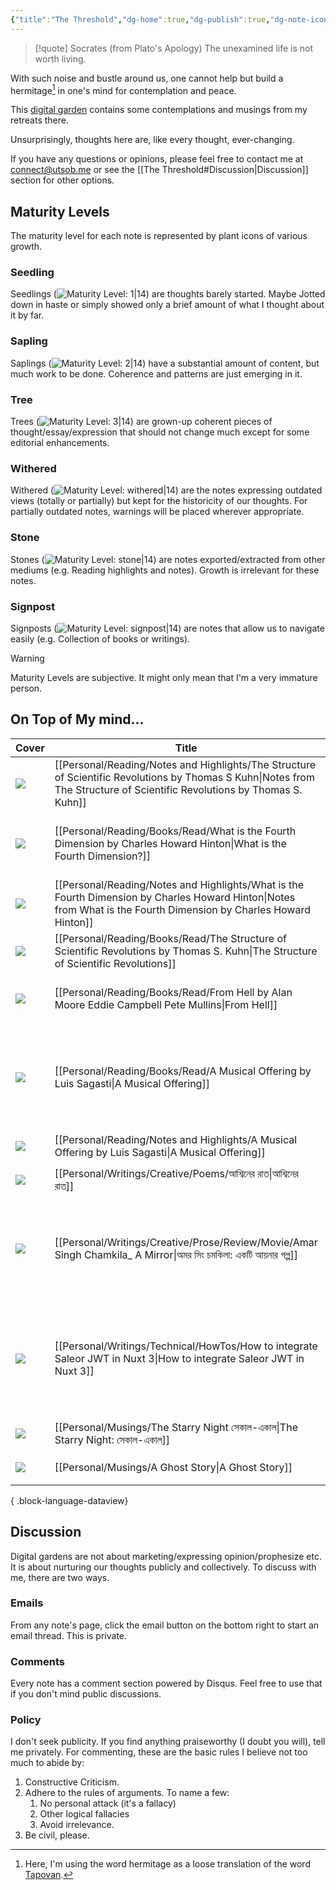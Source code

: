 ```yaml
---
{"title":"The Threshold","dg-home":true,"dg-publish":true,"dg-note-icon":"signpost","dg-pinned":true,"dg-hide-in-graph":true,"cssClasses":["cards","cards-cols-3","cards-cover","cards-cover-no-border","cards-title-hide-icons"],"dg-metatags":{"description":"Utsob's Digital Garden","og:description":"Utsob's Digital Garden"},"created":"2023-01-02T21:30:15+06:00","updated":"2024-02-27T09:19:58+06:00","permalink":"/the-threshold/","metatags":{"description":"Utsob's Digital Garden","og:description":"Utsob's Digital Garden"},"hideInGraph":true,"pinned":true,"contentClasses":"cards cards-cols-3 cards-cover cards-cover-no-border cards-title-hide-icons","tags":["gardenEntry"],"dgPassFrontmatter":true,"noteIcon":"signpost"}
---
```


> [!quote] Socrates (from Plato's Apology)
> The unexamined life is not worth living.

With such noise and bustle around us, one cannot help but build a hermitage[^1] in one's mind for contemplation and peace.

This [digital garden](https://cagrimmett.com/notes/2020/11/08/what-are-digital-gardens/) contains some contemplations and musings from my retreats there.

Unsurprisingly, thoughts here are, like every thought, ever-changing.

If you have any questions or opinions, please feel free to contact me at [connect@utsob.me](mailto:connect@utsob.me) or see the [[The Threshold#Discussion\|Discussion]] section for other options.

## Maturity Levels
The maturity level for each note is represented by plant icons of various growth.

### Seedling
Seedlings (![Maturity Level: 1|14](https://hermitage.utsob.me/img/tree-1.svg)) are thoughts barely started. Maybe Jotted down in haste or simply showed only a brief amount of what I thought about it by far.

### Sapling
Saplings (![Maturity Level: 2|14](https://hermitage.utsob.me/img/tree-2.svg)) have a substantial amount of content, but much work to be done. Coherence and patterns are just emerging in it.

### Tree
Trees (![Maturity Level: 3|14](https://hermitage.utsob.me/img/tree-3.svg)) are grown-up coherent pieces of thought/essay/expression that should not change much except for some editorial enhancements.

### Withered
Withered (![Maturity Level: withered|14](https://hermitage.utsob.me/img/withered.svg)) are the notes expressing outdated views (totally or partially) but kept for the historicity of our thoughts. For partially outdated notes, warnings will be placed wherever appropriate.

### Stone
Stones (![Maturity Level: stone|14](https://hermitage.utsob.me/img/stone.svg)) are notes exported/extracted from other mediums (e.g. Reading highlights and notes). Growth is irrelevant for these notes.

### Signpost
Signposts (![Maturity Level: signpost|14](https://hermitage.utsob.me/img/signpost.svg)) are notes that allow us to navigate easily (e.g. Collection of books or writings).

> [!Warning] 
> Maturity Levels are subjective. It might only mean that I'm a very immature person.


## On Top of My mind…
| Cover                                                            | Title                                                                                                                                                                       | Updated                                                              | Created                                                             | Tags                                                                  | Inset                                                                                                                                         |
| ---------------------------------------------------------------- | --------------------------------------------------------------------------------------------------------------------------------------------------------------------------- | -------------------------------------------------------------------- | ------------------------------------------------------------------- | --------------------------------------------------------------------- | --------------------------------------------------------------------------------------------------------------------------------------------- |
| <img src='https://hermitage.utsob.me/img/stone-cover-card.jpg'/> | [[Personal/Reading/Notes and Highlights/The Structure of Scientific Revolutions by Thomas S Kuhn\|Notes from The Structure of Scientific Revolutions by Thomas S. Kuhn]] | <i icon-name=calendar-clock></i><small>Jun 24, 2024 10:53 am</small> | <i icon-name=calendar-plus></i><small>Mar 27, 2023 03:22 pm</small> | #reading-note                                                         | <img class=inset-cover src=''/>                                                                                                               |
| <img src='https://hermitage.utsob.me/img/2-cover-card.jpg'/>     | [[Personal/Reading/Books/Read/What is the Fourth Dimension by Charles Howard Hinton\|What is the Fourth Dimension?]]                                                     | <i icon-name=calendar-clock></i><small>Jun 24, 2024 10:50 am</small> | <i icon-name=calendar-plus></i><small>Jun 23, 2024 11:24 am</small> | #book #philosophy #physics #scientific-romance                        | <img class=inset-cover src='https://images-na.ssl-images-amazon.com/images/S/compressed.photo.goodreads.com/books/1677810279i/21970444.jpg'/> |
| <img src='https://hermitage.utsob.me/img/stone-cover-card.jpg'/> | [[Personal/Reading/Notes and Highlights/What is the Fourth Dimension by Charles Howard Hinton\|Notes from What is the Fourth Dimension by Charles Howard Hinton]]        | <i icon-name=calendar-clock></i><small>Jun 24, 2024 10:50 am</small> | <i icon-name=calendar-plus></i><small>Jun 24, 2024 12:13 am</small> | #reading-note                                                         | <img class=inset-cover src=''/>                                                                                                               |
| <img src='https://hermitage.utsob.me/img/1-cover-card.jpg'/>     | [[Personal/Reading/Books/Read/The Structure of Scientific Revolutions by Thomas S. Kuhn\|The Structure of Scientific Revolutions]]                                       | <i icon-name=calendar-clock></i><small>Jun 24, 2024 10:49 am</small> | <i icon-name=calendar-plus></i><small>Dec 30, 2022 06:22 pm</small> | #book #Science #history                                               | <img class=inset-cover src='https://books.google.com/books/content?id=0q_0swEACAAJ&printsec=frontcover&img=1&zoom=1&source=gbs_api'/>         |
| <img src='https://hermitage.utsob.me/img/1-cover-card.jpg'/>     | [[Personal/Reading/Books/Read/From Hell by Alan Moore Eddie Campbell Pete Mullins\|From Hell]]                                                                           | <i icon-name=calendar-clock></i><small>Jun 24, 2024 10:46 am</small> | <i icon-name=calendar-plus></i><small>Jun 21, 2024 03:05 pm</small> | #book #Comics #Graphic #Novels                                        | <img class=inset-cover src='https://images-na.ssl-images-amazon.com/images/S/compressed.photo.goodreads.com/books/1509277098i/23529.jpg'/>    |
| <img src='https://hermitage.utsob.me/img/2-cover-card.jpg'/>     | [[Personal/Reading/Books/Read/A Musical Offering by Luis Sagasti\|A Musical Offering]]                                                                                   | <i icon-name=calendar-clock></i><small>Jun 09, 2024 12:57 pm</small> | <i icon-name=calendar-plus></i><small>May 18, 2021 12:00 am</small> | #art #european #history #music #russian #western-art #wwii #bestreads | <img class=inset-cover src='https://images-na.ssl-images-amazon.com/images/S/compressed.photo.goodreads.com/books/1594199883i/49008138.jpg'/> |
| <img src='https://hermitage.utsob.me/img/stone-cover-card.jpg'/> | [[Personal/Reading/Notes and Highlights/A Musical Offering by Luis Sagasti\|A Musical Offering]]                                                                         | <i icon-name=calendar-clock></i><small>Jun 09, 2024 12:53 pm</small> | <i icon-name=calendar-plus></i><small>May 21, 2021 12:00 pm</small> | #reading-note                                                         | <img class=inset-cover src=''/>                                                                                                               |
| <img src='https://hermitage.utsob.me/img/3-cover-card.jpg'/>     | [[Personal/Writings/Creative/Poems/আশ্বিনের রাত\|আশ্বিনের রাত]]                                                                                                          | <i icon-name=calendar-clock></i><small>May 27, 2024 01:21 am</small> | <i icon-name=calendar-plus></i><small>Aug 13, 2020 08:04 pm</small> |                                                                       | <img class=inset-cover src=''/>                                                                                                               |
| <img src='https://hermitage.utsob.me/img/3-cover-card.jpg'/>     | [[Personal/Writings/Creative/Prose/Review/Movie/Amar Singh Chamkila_ A Mirror\|অমর সিং চমকিলা: একটি আয়নার গল্প]]                                                        | <i icon-name=calendar-clock></i><small>May 17, 2024 04:41 pm</small> | <i icon-name=calendar-plus></i><small>May 10, 2024 11:04 pm</small> | #movie-review #amar-singh-chamkila #imtiaz-ali #art #music #biopic    | <img class=inset-cover src=''/>                                                                                                               |
| <img src='https://hermitage.utsob.me/img/3-cover-card.jpg'/>     | [[Personal/Writings/Technical/HowTos/How to integrate Saleor JWT in Nuxt 3\|How to integrate Saleor JWT in Nuxt 3]]                                                      | <i icon-name=calendar-clock></i><small>May 05, 2024 05:18 pm</small> | <i icon-name=calendar-plus></i><small>Apr 29, 2024 10:26 am</small> | #technical #how-to #nuxt3 #nuxt #apollo #graphql #saleor #jwt #django | <img class=inset-cover src=''/>                                                                                                               |
| <img src='https://hermitage.utsob.me/img/3-cover-card.jpg'/>     | [[Personal/Musings/The Starry Night সেকাল-একাল\|The Starry Night: সেকাল-একাল]]                                                                                           | <i icon-name=calendar-clock></i><small>Apr 15, 2024 12:07 am</small> | <i icon-name=calendar-plus></i><small>Aug 13, 2020 09:37 pm</small> | #art #criticism                                                       | <img class=inset-cover src=''/>                                                                                                               |
| <img src='https://hermitage.utsob.me/img/3-cover-card.jpg'/>     | [[Personal/Musings/A Ghost Story\|A Ghost Story]]                                                                                                                        | <i icon-name=calendar-clock></i><small>Apr 15, 2024 12:01 am</small> | <i icon-name=calendar-plus></i><small>Dec 17, 2023 08:11 pm</small> | #politics                                                             | <img class=inset-cover src=''/>                                                                                                               |

{ .block-language-dataview}
## Discussion
Digital gardens are not about marketing/expressing opinion/prophesize etc. It is about nurturing our thoughts publicly and collectively. To discuss with me, there are two ways.

### Emails
From any note's page, click the email button on the bottom right to start an email thread. This is private.

### Comments
Every note has a comment section powered by Disqus. Feel free to use that if you don't mind public discussions.

### Policy
I don't seek publicity. If you find anything praiseworthy (I doubt you will), tell me privately. For commenting, these are the basic rules I believe not too much to abide by:
1. Constructive Criticism.
2. Adhere to the rules of arguments. To name a few:
    1. No personal attack (it's a fallacy)
    2. Other logical fallacies
    3. Avoid irrelevance.
3. Be civil, please.

[^1]: Here, I'm using the word hermitage as a loose translation of the word [Tapovan](https://en.wikipedia.org/wiki/Tapovan).